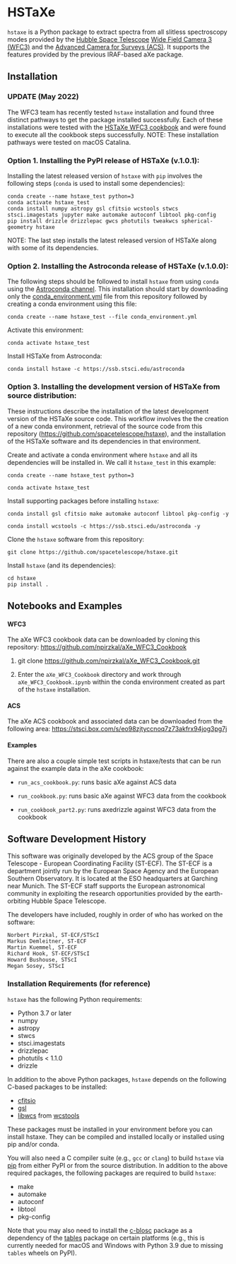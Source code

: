 # HSTaXe

`hstaxe` is a Python package to extract spectra from all
slitless spectroscopy modes provided by the [Hubble Space
Telescope](https://www.stsci.edu/hst) [Wide Field Camera
3 (WFC3)](https://www.stsci.edu/hst/instrumentation/wfc3)
and the [Advanced Camera for Surveys
(ACS)](https://www.stsci.edu/hst/instrumentation/acs). It supports the
features provided by the previous IRAF-based aXe package.


## Installation

### UPDATE (May 2022)

The WFC3 team has recently tested `hstaxe` installation and found
three distinct pathways to get the package installed successfully.
Each of these installations were tested with the [HSTaXe WFC3
cookbook](https://github.com/npirzkal/aXe_WFC3_Cookbook) and were found
to execute all the cookbook steps successfully. NOTE: These installation
pathways were tested on macOS Catalina.


### Option 1. Installing the PyPI release of HSTaXe (v.1.0.1):

Installing the latest released version of `hstaxe` with `pip` involves
the following steps (`conda` is used to install some dependencies):

    conda create --name hstaxe_test python=3
    conda activate hstaxe_test
    conda install numpy astropy gsl cfitsio wcstools stwcs stsci.imagestats jupyter make automake autoconf libtool pkg-config
    pip install drizzle drizzlepac gwcs photutils tweakwcs spherical-geometry hstaxe

NOTE: The last step installs the latest released version of HSTaXe along
with some of its dependencies.


### Option 2. Installing the Astroconda release of HSTaXe (v.1.0.0):

The following steps should be followed to install
`hstaxe` from using `conda` using the [Astroconda
channel](https://astroconda.readthedocs.io/en/latest).
This installation should start by downloading only the
[conda_environment.yml](https://raw.githubusercontent.com/spacetelescope/hstaxe/master/conda_environment.yml) file from this repository
followed by creating a conda environment using this file:

    conda create --name hstaxe_test --file conda_environment.yml

Activate this environment:

    conda activate hstaxe_test

Install HSTaXe from Astroconda:

    conda install hstaxe -c https://ssb.stsci.edu/astroconda


### Option 3. Installing the development version of HSTaXe from source distribution:

These instructions describe the installation of the latest development
version of the HSTaXe source code. This workflow involves the the
creation of a new conda environment, retrieval of the source code
from this repository (https://github.com/spacetelescope/hstaxe), and
the installation of the HSTaXe software and its dependencies in that
environment.

Create and activate a conda environment where `hstaxe` and all its
dependencies will be installed in. We call it `hstaxe_test` in this
example:

    conda create --name hstaxe_test python=3

    conda activate hstaxe_test

Install supporting packages before installing `hstaxe`:

    conda install gsl cfitsio make automake autoconf libtool pkg-config -y

    conda install wcstools -c https://ssb.stsci.edu/astroconda -y

Clone the `hstaxe` software from this repository:

    git clone https://github.com/spacetelescope/hstaxe.git

Install `hstaxe` (and its dependencies):

    cd hstaxe
    pip install .


## Notebooks and Examples

#### WFC3

The aXe WFC3 cookbook data can be downloaded by cloning this repository:
https://github.com/npirzkal/aXe_WFC3_Cookbook

1. git clone https://github.com/npirzkal/aXe_WFC3_Cookbook.git

2. Enter the `aXe_WFC3_Cookbook` directory and work through
   `aXe_WFC3_Cookbook.ipynb` within the conda environment created as
   part of the `hstaxe` installation.

#### ACS

The aXe ACS cookbook and associated data can be downloaded from the
following area: https://stsci.box.com/s/eo98zjtyccnoq7z73akfrx94jog3pg7j

#### Examples

There are also a couple simple test scripts in hstaxe/tests that can be
run against the example data in the aXe cookbook:

  * `run_acs_cookbook.py`: runs basic aXe against ACS data

  * `run_cookbook.py`: runs basic aXe against WFC3 data from the cookbook

  * `run_cookbook_part2.py`: runs axedrizzle against WFC3 data from the cookbook


## Software Development History

This software was originally developed by the ACS group of the Space
Telescope - European Coordinating Facility (ST-ECF). The ST-ECF is a
department jointly run by the European Space Agency and the European
Southern Observatory. It is located at the ESO headquarters at Garching
near Munich. The ST-ECF staff supports the European astronomical
community in exploiting the research opportunities provided by the
earth-orbiting Hubble Space Telescope.

The developers have included, roughly in order of who has worked on the
software:

    Norbert Pirzkal, ST-ECF/STScI
    Markus Demleitner, ST-ECF
    Martin Kuemmel, ST-ECF
    Richard Hook, ST-ECF/STScI
    Howard Bushouse, STScI
    Megan Sosey, STScI


### Installation Requirements (for reference)

`hstaxe` has the following Python requirements:

  * Python 3.7 or later
  * numpy
  * astropy
  * stwcs
  * stsci.imagestats
  * drizzlepac
  * photutils < 1.1.0
  * drizzle

In addition to the above Python packages, `hstaxe` depends on the
following C-based packages to be installed:

  * [cfitsio](https://heasarc.gsfc.nasa.gov/lheasoft/fitsio/fitsio.html)
  * [gsl](https://www.gnu.org/software/gsl/)
  * [libwcs](http://tdc-www.harvard.edu/software/wcstools/subroutines/libwcs.wcs.html) from [wcstools](http://tdc-www.harvard.edu/wcstools/)

These packages must be installed in your environment before you can
install hstaxe. They can be compiled and installed locally or installed
using pip and/or conda.

You will also need a C compiler suite (e.g., ``gcc`` or ``clang``) to
build `hstaxe` via [pip](https://pip.pypa.io/en/latest/) from either
PyPI or from the source distribution. In addition to the above required
packages, the following packages are required to build `hstaxe`:

  * make
  * automake
  * autoconf
  * libtool
  * pkg-config

Note that you may also need to install the
[c-blosc](https://github.com/Blosc/c-blosc) package as a dependency
of the [tables](https://pypi.org/project/tables/) package on certain
platforms (e.g., this is currently needed for macOS and Windows with
Python 3.9 due to missing `tables` wheels on PyPI).
